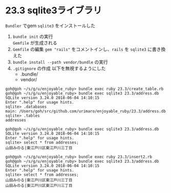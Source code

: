 # 23.3 sqlite3ライブラリ

`Bundler` でgem `sqlite3` をインストールした

1. `bundle init` の実行  
    `Gemfile` が生成される
2. `Gemfile` の編集
    `gem "rails"` をコメントインし、`rails` を `sqlite3` に書き換えた
3. `bundle install --path vendor/bundle` の実行
4. `.gitignore` の作成
    以下を無視するようにした
    - .bundle/
    - vendor/

```
goh@goh ~/s/g/u/enjoyable_ruby> bundle exec ruby 23.3/create_table.rb
goh@goh ~/s/g/u/enjoyable_ruby> bundle exec sqlite3 23.3/address.db
SQLite version 3.24.0 2018-06-04 14:10:15
Enter ".help" for usage hints.
sqlite> .databases
main: /Users/goh/src/github.com/urimaro/enjoyable_ruby/23.3/address.db
sqlite> .tables
addresses
```

```
goh@goh ~/s/g/u/enjoyable_ruby> bundle exec sqlite3 23.3/address.db
SQLite version 3.24.0 2018-06-04 14:10:15
Enter ".help" for usage hints.
sqlite> select * from addresses;
山田みのる|東江戸川区東江戸川三丁目
```

```
goh@goh ~/s/g/u/enjoyable_ruby> bundle exec ruby 23.3/insert2.rb
goh@goh ~/s/g/u/enjoyable_ruby> bundle exec sqlite3 23.3/address.db
SQLite version 3.24.0 2018-06-04 14:10:15
Enter ".help" for usage hints.
sqlite> select * from addresses;
山田みのる|東江戸川区東江戸川三丁目
山田みのる|東江戸川区東江戸川三丁目
```

